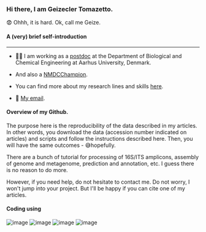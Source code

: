 

### Hi there, I am Geizecler Tomazetto.  

😨 Ohhh, it is hard. Ok, call me Geize. 



#### A (very) brief self-introduction

------------------------------------------------------------------------

-   👩‍🔬 I am working as a <a href="https://pure.au.dk/portal/en/persons/geizecler-tomazetto(ed7ae466-d9ce-4608-8171-4c3452177cf3).html"> postdoc</a> at the Department of Biological and Chemical Engineering at Aarhus University, Denmark.

-   And also a <a href ="https://microbiomedata.org/nmdc-champions/"> NMDCChampion</a>.

-   You can find more about my research lines and skills <a href="https://geize.github.io">here</a>.

-   📧 <a href = "mailto:geizetomazetto@gmail.com"> My email</a>.

#### Overview of my Github.

The purpose here is the reproducibility of the data described in my articles. In other words, you download the data (accession number indicated on articles) and scripts and follow the instructions described here. Then, you will have the same outcomes - 😅hopefully.

There are a bunch of tutorial for processing of 16S/ITS amplicons, assembly of genome and metagenome, prediction and annotation, etc. I guess there is no reason to do more.

However, if you need help, do not hesitate to contact me. Do not worry, I won't jump into your project. But I'll be happy if you can cite one of my articles.

#### Coding using

![image](https://img.shields.io/badge/Bash%20Script-121011?style=for-the-badge&logo=gnu-bash&logoColor=white) ![image](https://img.shields.io/badge/Python-14354C?style=for-the-badge&logo=python&logoColor=blue) ![image](https://img.shields.io/badge/R-276DC3?style=for-the-badge&logo=r&logoColor=white) ![image](https://img.shields.io/badge/Markdown-000000?style=for-the-badge&logo=markdown&logoColor=white)
